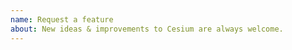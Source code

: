 ```yaml
---
name: Request a feature
about: New ideas & improvements to Cesium are always welcome.
---
```


<!--
Thanks for helping make Cesium better!

When suggesting an idea, give examples of the intended use case. Features that benefit the wider community are more likely to be prioritized.

The best way to get your ideas into Cesium is to help us! We love contributions and are always happy to be provide feedback and advice. Check out the contributor guide to get started:

https://github.com/CesiumGS/cesium/blob/master/CONTRIBUTING.md
-->
